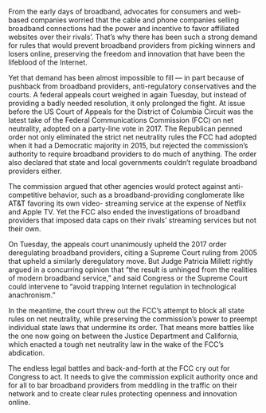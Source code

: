 From the early days of broadband, advocates for consumers and web-based companies worried that the cable and phone companies selling broadband connections had the power and incentive to favor affiliated websites over their rivals’. That’s why there has been such a strong demand for rules that would prevent broadband providers from picking winners and losers online, preserving the freedom and innovation that have been the lifeblood of the Internet. 

Yet that demand has been almost impossible to fill — in part because of pushback from broadband providers, anti-regulatory conservatives and the courts. A federal appeals court weighed in again Tuesday, but instead of providing a badly needed resolution, it only prolonged the fight. At issue before the US Court of Appeals for the District of Columbia Circuit was the latest take of the Federal Communications Commission (FCC) on net neutrality, adopted on a party-line vote in 2017. The Republican penned order not only eliminated the strict net neutrality rules the FCC had adopted when it had a Democratic majority in 2015, but rejected the commission’s authority to require broadband providers to do much of anything. The order also declared that state and local governments couldn’t regulate broadband providers either. 

The commission argued that other agencies would protect against anti-competitive behavior, such as a broadband-providing conglomerate like AT&T favoring its own video- streaming service at the expense of Netflix and Apple TV. Yet the FCC also ended the investigations of broadband providers that imposed data caps on their rivals’ streaming services but not their own. 

On Tuesday, the appeals court unanimously upheld the 2017 order deregulating broadband providers, citing a Supreme Court ruling from 2005 that upheld a similarly deregulatory move. But Judge Patricia Millett rightly argued in a concurring opinion that “the result is unhinged from the realities of modern broadband service,” and said Congress or the Supreme Court could intervene to “avoid trapping Internet regulation in technological anachronism.” 

In the meantime, the court threw out the FCC’s attempt to block all state rules on net neutrality, while preserving the commission’s power to preempt individual state laws that undermine its order. That means more battles like the one now going on between the Justice Department and California, which enacted a tough net neutrality law in the wake of the FCC’s abdication. 

The endless legal battles and back-and-forth at the FCC cry out for Congress to act. It needs to give the commission explicit authority once and for all to bar broadband providers from meddling in the traffic on their network and to create clear rules protecting openness and innovation online.